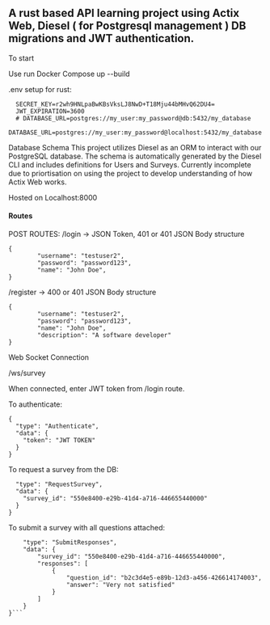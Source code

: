 ## A rust based API learning project using Actix Web, Diesel ( for Postgresql management ) DB migrations and JWT authentication. 




To start 

Use run Docker Compose up --build 

.env setup for rust:

```
  SECRET_KEY=r2wh9HNLpaBwKBsVksLJ8NwD+T18Mju44bMHvQ62DU4=
  JWT_EXPIRATION=3600
  # DATABASE_URL=postgres://my_user:my_password@db:5432/my_database
  DATABASE_URL=postgres://my_user:my_password@localhost:5432/my_database
```



Database Schema
This project utilizes Diesel as an ORM to interact with our PostgreSQL database. The schema is automatically generated by the Diesel CLI and includes definitions for Users and Surveys.
Currently incomplete due to priortisation on using the project to develop understanding of how Actix Web works.


Hosted on Localhost:8000


#### Routes
POST ROUTES: 
/login -> JSON Token, 401 or 401
JSON Body structure 
```
{
        "username": "testuser2",
        "password": "password123",
        "name": "John Doe",
}
```

/register -> 400 or 401
JSON Body structure 
```
{
        "username": "testuser2",
        "password": "password123",
        "name": "John Doe",
        "description": "A software developer"
}
```

Web Socket Connection

/ws/survey

When connected, enter JWT token from /login route. 

To authenticate: 

```
{
  "type": "Authenticate",
  "data": {
    "token": "JWT TOKEN"
  }
}
```

To request a survey from the DB:

```{
  "type": "RequestSurvey",
  "data": {
    "survey_id": "550e8400-e29b-41d4-a716-446655440000"
  }
}
```

To submit a survey with all questions attached:


```{
    "type": "SubmitResponses",
    "data": {
        "survey_id": "550e8400-e29b-41d4-a716-446655440000",
        "responses": [
            {
                "question_id": "b2c3d4e5-e89b-12d3-a456-426614174003",
                "answer": "Very not satisfied"
            }
        ]
    }
}```






